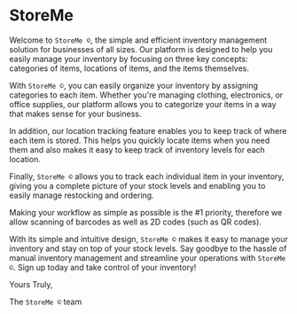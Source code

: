 # StoreMe
Welcome to `StoreMe ©`, the simple and efficient inventory management solution for businesses of all sizes. Our platform is designed to help you easily manage your inventory by focusing on three key concepts: categories of items, locations of items, and the items themselves.

With `StoreMe ©`, you can easily organize your inventory by assigning categories to each item. Whether you're managing clothing, electronics, or office supplies, our platform allows you to categorize your items in a way that makes sense for your business.

In addition, our location tracking feature enables you to keep track of where each item is stored. This helps you quickly locate items when you need them and also makes it easy to keep track of inventory levels for each location.

Finally, `StoreMe ©` allows you to track each individual item in your inventory, giving you a complete picture of your stock levels and enabling you to easily manage restocking and ordering.

Making your workflow as simple as possible is the #1 priority, therefore we allow scanning of barcodes as well as 2D codes (such as QR codes).

With its simple and intuitive design, `StoreMe ©` makes it easy to manage your inventory and stay on top of your stock levels. Say goodbye to the hassle of manual inventory management and streamline your operations with `StoreMe ©`. Sign up today and take control of your inventory!

Yours Truly,

The `StoreMe ©` team
